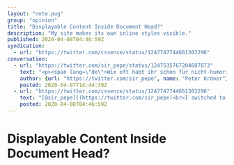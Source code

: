```yaml
---
layout: "note.pug"
group: "opinion"
title: "Displayable Content Inside Document Head?"
description: "My site makes its own inline styles visible."
published: 2020-04-08T04:46:59Z
syndication:
  - url: "https://twitter.com/cssence/status/1247747744661303296"
conversation:
  - url: "https://twitter.com/sir_pepe/status/1247535767204687873"
    text: "<p><span lang=\"de\">Wie oft habt ihr schon für nicht-humoristische Zwecke &lt;script&gt;, &lt;head&gt; usw. sichtbar gemacht und wie normale Elemente verwendet?</span></p>"
    author: {url: "https://twitter.com/sir_pepe", name: "Peter Kröner"}
    posted: 2020-04-07T14:44:39Z
  - url: "https://twitter.com/cssence/status/1247747744661303296"
    text: "[@sir_pepe]((https://twitter.com/sir_pepe)<br>I switched to <code>head {display:block}</code> on my personal site 5+ years ago. Still on. But I’m not sure if this qualifies as nonhumorous.<br>[cssence.com/2015/head-display-block](/2015/head-display-block)"
    posted: 2020-04-08T04:46:59Z
---
```


# Displayable Content Inside Document Head?
